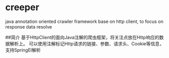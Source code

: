 # creeper
java annotation oriented crawler framework base on http client, to focus on response data resolve

##简介
基于HttpClient的面向Java注解的爬虫框架，将关注点放在Http响应的数据解析上。
可以使用注解标记Http请求的链接、参数、请求头、Cookie等信息，支持SpringEl解析

